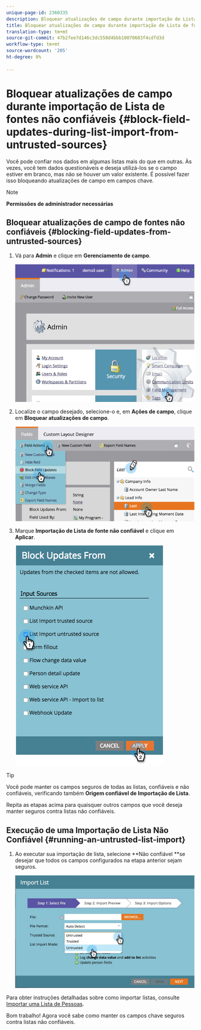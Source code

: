 ```yaml
---
unique-page-id: 2360335
description: Bloquear atualizações de campo durante importação de Lista de fontes não confiáveis - Documentos do Marketing - Documentação do produto
title: Bloquear atualizações de campo durante importação de Lista de fontes não confiáveis
translation-type: tm+mt
source-git-commit: 47b2fee7d146c3dc558d4bbb10070683f4cdfd3d
workflow-type: tm+mt
source-wordcount: '205'
ht-degree: 0%

---
```



# Bloquear atualizações de campo durante importação de Lista de fontes não confiáveis {#block-field-updates-during-list-import-from-untrusted-sources}

Você pode confiar nos dados em algumas listas mais do que em outras. Às vezes, você tem dados questionáveis e deseja utilizá-los se o campo estiver em branco, mas não se houver um valor existente. É possível fazer isso bloqueando atualizações de campo em campos chave.

>[!NOTE]
>
>**Permissões de administrador necessárias**

## Bloquear atualizações de campo de fontes não confiáveis {#blocking-field-updates-from-untrusted-sources}

1. Vá para **Admin** e clique em **Gerenciamento de campo**.

   ![](assets/image2014-9-19-9-3a38-3a38.png)

1. Localize o campo desejado, selecione-o e, em **Ações de campo**, clique em **Bloquear atualizações de campo**.

   ![](assets/image2014-9-19-9-3a39-3a40.png)

1. Marque **Importação de Lista de fonte não confiável** e clique em **Aplicar**.

   ![](assets/blockupdates.png)

>[!TIP]
>
>Você pode manter os campos seguros de todas as listas, confiáveis e não confiáveis, verificando também **Origem confiável de Importação de Lista**.

Repita as etapas acima para quaisquer outros campos que você deseja manter seguros contra listas não confiáveis.

## Execução de uma Importação de Lista Não Confiável {#running-an-untrusted-list-import}

1. Ao executar sua importação de lista, selecione **Não confiável **se desejar que todos os campos configurados na etapa anterior sejam seguros.

   ![](assets/importpersondetails.jpg)

Para obter instruções detalhadas sobre como importar listas, consulte [Importar uma Lista de Pessoas](../../../getting-started/quick-wins/import-a-list-of-people.md).

Bom trabalho! Agora você sabe como manter os campos chave seguros contra listas não confiáveis.
